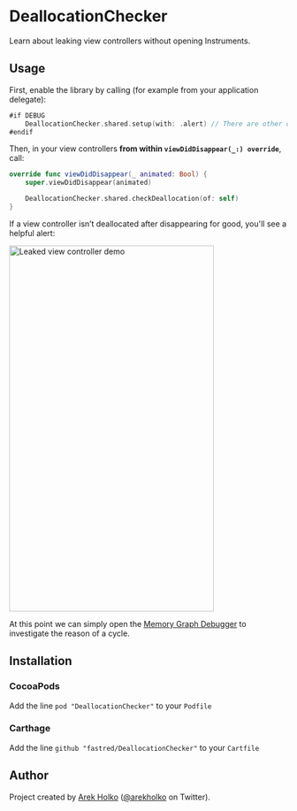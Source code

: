 # DeallocationChecker

Learn about leaking view controllers without opening Instruments.

## Usage

First, enable the library by calling (for example from your application delegate):

```swift
#if DEBUG
    DeallocationChecker.shared.setup(with: .alert) // There are other options than .alert too!
#endif
```

Then, in your view controllers **from within `viewDidDisappear(_:) override`**, call:

```swift
override func viewDidDisappear(_ animated: Bool) {
    super.viewDidDisappear(animated)

    DeallocationChecker.shared.checkDeallocation(of: self)
}
```

If a view controller isn’t deallocated after disappearing for good, you'll see a helpful alert:

<img src="Resources/leak.png" width="370" height="662" alt="Leaked view controller demo">

At this point we can simply open the [Memory Graph Debugger](https://developer.apple.com/library/content/documentation/DeveloperTools/Conceptual/debugging_with_xcode/chapters/special_debugging_workflows.html#//apple_ref/doc/uid/TP40015022-CH9-DontLinkElementID_1) to investigate the reason of a cycle.

## Installation

### CocoaPods

Add the line `pod "DeallocationChecker"` to your `Podfile`

### Carthage
Add the line `github "fastred/DeallocationChecker"` to your `Cartfile`

## Author

Project created by [Arek Holko](http://holko.pl) ([@arekholko](https://twitter.com/arekholko) on Twitter).
